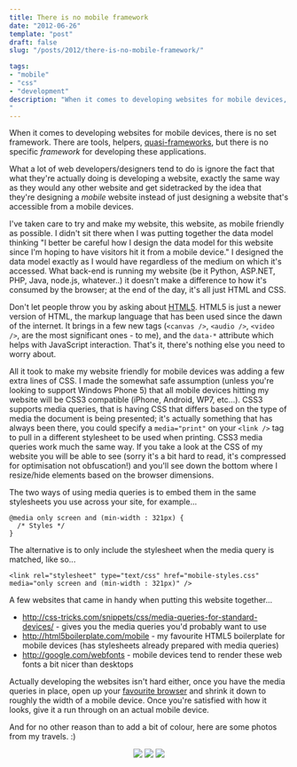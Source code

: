 ```yaml
---
title: There is no mobile framework
date: "2012-06-26"
template: "post"
draft: false
slug: "/posts/2012/there-is-no-mobile-framework/"

tags:
- "mobile"
- "css"
- "development"
description: "When it comes to developing websites for mobile devices, there is no set framework.  There are tools, helpers, [quasi-frameworks](http://jquerymobile.com/), but there is no specific *framework* for developing these applications."
---
```

When it comes to developing websites for mobile devices, there is no set framework.  There are tools, helpers, [quasi-frameworks](http://jquerymobile.com/), but there is no specific *framework* for developing these applications.

What a lot of web developers/designers tend to do is ignore the fact that what they're actually doing is developing a website, exactly the same way as they would any other website and get sidetracked by the idea that they're designing a *mobile* website instead of just designing a website that's accessible from a mobile devices.

I've taken care to try and make my website, this website, as mobile friendly as possible.  I didn't sit there when I was putting together the data model thinking "I better be careful how I design the data model for this website since I'm hoping to have visitors hit it from a mobile device."  I designed the data model exactly as I would have regardless of the medium on which it's accessed.  What back-end is running my website (be it Python, ASP.NET, PHP, Java, node.js, whatever..) it doesn't make a difference to how it's consumed by the browser; at the end of the day, it's all just HTML and CSS.

Don't let people throw you by asking about [HTML5](http://www.html5rocks.com/en/).  HTML5 is just a newer version of HTML, the markup language that has been used since the dawn of the internet.  It brings in a few new tags (`<canvas />`, `<audio />`, `<video />`, are the most significant ones - to me), and the `data-*` attribute which helps with JavaScript interaction.  That's it, there's nothing else you need to worry about.

All it took to make my website friendly for mobile devices was adding a few extra lines of CSS.  I made the somewhat safe assumption (unless you're looking to support Windows Phone 5) that all mobile devices hitting my website will be CSS3 compatible (iPhone, Android, WP7, etc...).  CSS3 supports media queries, that is having CSS that differs based on the type of media the document is being presented; it's actually something that has always been there, you could specify a `media="print"` on your `<link />` tag to pull in a different stylesheet to be used when printing.  CSS3 media queries work much the same way.  If you take a look at the CSS of my website you will be able to see (sorry it's a bit hard to read, it's compressed for optimisation not obfuscation!) and you'll see down the bottom where I resize/hide elements based on the browser dimensions.

The two ways of using media queries is to embed them in the same stylesheets you use across your site, for example...

    @media only screen and (min-width : 321px) {
      /* Styles */
    }

The alternative is to only include the stylesheet when the media query is matched, like so...

    <link rel="stylesheet" type="text/css" href="mobile-styles.css" media="only screen and (min-width : 321px)" />

A few websites that came in handy when putting this website together...

* <http://css-tricks.com/snippets/css/media-queries-for-standard-devices/> - gives you the media queries you'd probably want to use
* <http://html5boilerplate.com/mobile> - my favourite HTML5 boilerplate for mobile devices (has stylesheets already prepared with media queries)
* <http://google.com/webfonts> - mobile devices tend to render these web fonts a bit nicer than desktops

Actually developing the websites isn't hard either, once you have the media queries in place, open up your [favourite browser](http://google.com/chrome) and shrink it down to roughly the width of a mobile device.  Once you're satisfied with how it looks, give it a run through on an actual mobile device.

And for no other reason than to add a bit of colour, here are some photos from my travels. :)

<p style="text-align:center">
<img src="http://farm6.staticflickr.com/5339/7437654846_219d4e6c57_q.jpg" />
<img src="http://farm8.staticflickr.com/7136/7436254430_8a7af6fa04_q.jpg" />
<img src="http://farm6.staticflickr.com/5319/7436305836_4856a4e692_q.jpg" />
</p>